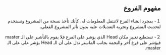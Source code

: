 <div dir = "rtl">



## مفهوم الفروع

１- بمجرد انشاء الفرع لاتنتفل المعلومات له، كأنك تأخذ نسخة من المشروع وتستخدم لتحديث المشروع وتجربة التعديلات عليه بدون تأثر المشروع الفعلي.

２- تستطيع تغيير مكان Head الذي يؤشر على الفرع فلا يقوم بالتأشير على الـ master  فيؤشر على فرع آخر  والنجمة بجانب الماستر تدل على أن الـ Head يؤشر على على الـ master.
</div>
